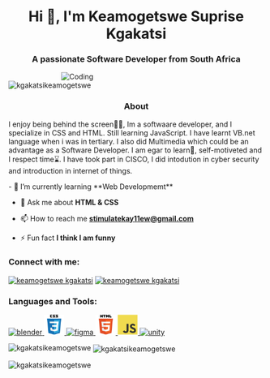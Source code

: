 <h1 align="center">Hi 👋, I'm Keamogetswe Suprise Kgakatsi</h1>
<h3 align="center">A passionate Software Developer from South Africa</h3>
<img align = "right" alt = "Coding" width = "400" src = "https://cdn.dribbble.com/users/1059583/screenshots/4171367/coding-freak.gif">

<p align="left"> <img src="https://komarev.com/ghpvc/?username=kgakatsikeamogetswe&label=Profile%20views&color=0e75b6&style=flat" alt="kgakatsikeamogetswe" /> </p>
<h3 align = "center">About</h3>
<p>I enjoy being behind the screen🧑‍💻, Im a softwaare developer, and I specialize in CSS and HTML. Still learning JavaScript. I have learnt VB.net language when i was in tertiary. I also did Multimedia which could be an advantage as a Software Developer. I am egar to learn📔, self-motiveted and I respect time⌛. I have took part in CISCO, I did intodution in cyber security and introduction in internet of things.</p>
- 🌱 I’m currently learning **Web Developmemt**

- 💬 Ask me about **HTML & CSS**

- 📫 How to reach me **stimulatekay11ew@gmail.com**

- ⚡ Fun fact **I think I am funny**

<h3 align="left">Connect with me:</h3>
<p align="left">
<a href="https:https://www.linkedin.com/in/keamogetswe-kgakatsi-388239267/" target="blank"><img align="center" src="https://raw.githubusercontent.com/rahuldkjain/github-profile-readme-generator/master/src/images/icons/Social/linked-in-alt.svg" alt="keamogetswe kgakatsi" height="30" width="40" /></a>
<a href="https://instagram.com/stimulate_kay?igshid=NTc4MTIwNjQ2YQ==" target="blank"><img align="center" src="https://raw.githubusercontent.com/rahuldkjain/github-profile-readme-generator/master/src/images/icons/Social/instagram.svg" alt="keamogetswe kgakatsi" height="30" width="40" /></a>
</p>

<h3 align="left">Languages and Tools:</h3>
<p align="left"> <a href="https://www.blender.org/" target="_blank" rel="noreferrer"> <img src="https://download.blender.org/branding/community/blender_community_badge_white.svg" alt="blender" width="40" height="40"/> </a> <a href="https://www.w3schools.com/css/" target="_blank" rel="noreferrer"> <img src="https://raw.githubusercontent.com/devicons/devicon/master/icons/css3/css3-original-wordmark.svg" alt="css3" width="40" height="40"/> </a> <a href="https://www.figma.com/" target="_blank" rel="noreferrer"> <img src="https://www.vectorlogo.zone/logos/figma/figma-icon.svg" alt="figma" width="40" height="40"/> </a> <a href="https://www.w3.org/html/" target="_blank" rel="noreferrer"> <img src="https://raw.githubusercontent.com/devicons/devicon/master/icons/html5/html5-original-wordmark.svg" alt="html5" width="40" height="40"/> </a> <a href="https://developer.mozilla.org/en-US/docs/Web/JavaScript" target="_blank" rel="noreferrer"> <img src="https://raw.githubusercontent.com/devicons/devicon/master/icons/javascript/javascript-original.svg" alt="javascript" width="40" height="40"/> </a> <a href="https://unity.com/" target="_blank" rel="noreferrer"> <img src="https://www.vectorlogo.zone/logos/unity3d/unity3d-icon.svg" alt="unity" width="40" height="40"/> </a> </p>

<p><img align="left" src="https://github-readme-stats.vercel.app/api/top-langs?username=kgakatsikeamogetswe&show_icons=true&locale=en&layout=compact" alt="kgakatsikeamogetswe" /></p>

<p>&nbsp;<img align="center" src="https://github-readme-stats.vercel.app/api?username=kgakatsikeamogetswe&show_icons=true&locale=en" alt="kgakatsikeamogetswe" /></p>

<p><img align="center" src="https://github-readme-streak-stats.herokuapp.com/?user=kgakatsikeamogetswe&" alt="kgakatsikeamogetswe" /></p>
